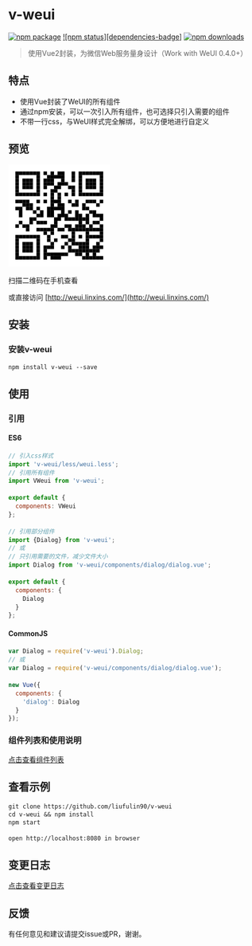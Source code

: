 # v-weui

[![npm package][npm-badge]][npm] [![npm status][dependencies-badge]][npm] [![npm downloads][downloads-badge]][npm]

> 使用Vue2封装，为微信Web服务量身设计（Work with WeUI 0.4.0+）

## 特点

* 使用Vue封装了WeUI的所有组件
* 通过npm安装，可以一次引入所有组件，也可选择只引入需要的组件
* 不带一行css，与WeUI样式完全解绑，可以方便地进行自定义

## 预览

![qr-of-examples](./docs/images/qr-of-examples.png)

扫描二维码在手机查看

或直接访问 [http://weui.linxins.com/](http://weui.linxins.com/)

## 安装

### 安装v-weui

```
npm install v-weui --save
```

## 使用

### 引用

#### ES6

```javascript
// 引入css样式
import 'v-weui/less/weui.less';
// 引用所有组件
import VWeui from 'v-weui';

export default {
  components: VWeui
};

// 引用部分组件
import {Dialog} from 'v-weui';
// 或
// 只引用需要的文件，减少文件大小
import Dialog from 'v-weui/components/dialog/dialog.vue';

export default {
  components: {
    Dialog
  }
};

```

#### CommonJS

```javascript
var Dialog = require('v-weui').Dialog;
// 或
var Dialog = require('v-weui/components/dialog/dialog.vue');

new Vue({
  components: {
    'dialog': Dialog
  }
});
```

### 组件列表和使用说明

[点击查看组件列表](./docs/components.md)

## 查看示例

```
git clone https://github.com/liufulin90/v-weui
cd v-weui && npm install
npm start

open http://localhost:8080 in browser
```

## 变更日志

[点击查看变更日志](./docs/CHANGELOG.md)

## 反馈

有任何意见和建议请提交issue或PR，谢谢。

[npm-badge]: https://img.shields.io/npm/v/v-weui.svg?style=flat-square
[npm]: https://www.npmjs.com/package/v-weui

[downloads-badge]: https://img.shields.io/npm/dm/v-weui.svg?style=flat-square
